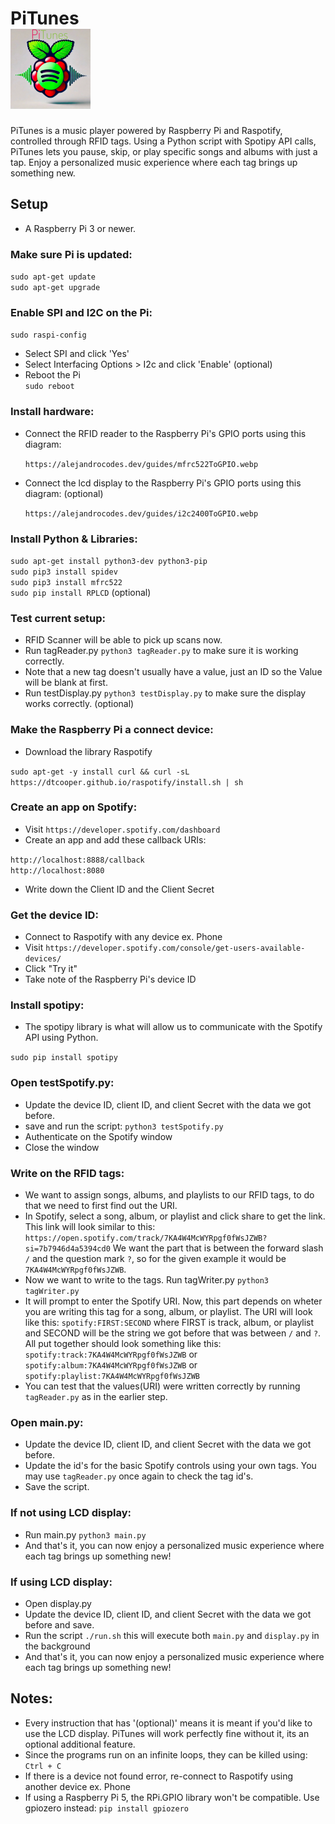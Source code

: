 # PiTunes<br /> <img src="PiTunes.webp" alt="PiTunes Logo" style="width:128px; height:auto;"/>
PiTunes is a music player powered by Raspberry Pi and Raspotify, controlled through RFID tags. Using a Python script with Spotipy API calls, PiTunes lets you pause, skip, or play specific songs and albums with just a tap. Enjoy a personalized music experience where each tag brings up something new.
## Setup<br />
- A Raspberry Pi 3 or newer.
### Make sure Pi is updated:
`sudo apt-get update`<br/>
`sudo apt-get upgrade`
### Enable SPI and I2C on the Pi:
`sudo raspi-config`
- Select SPI and click 'Yes'
- Select Interfacing Options > I2c and click 'Enable' (optional)
- Reboot the Pi<br/>
`sudo reboot`
### Install hardware:
- Connect the RFID reader to the Raspberry Pi's GPIO ports using this diagram:

  `https://alejandrocodes.dev/guides/mfrc522ToGPIO.webp`
- Connect the lcd display to the Raspberry Pi's GPIO ports using this diagram: (optional)

  `https://alejandrocodes.dev/guides/i2c2400ToGPIO.webp`

### Install Python & Libraries:
`sudo apt-get install python3-dev python3-pip`<br/>
`sudo pip3 install spidev`<br/>
`sudo pip3 install mfrc522`<br/>
`sudo pip install RPLCD` (optional)
### Test current setup:
- RFID Scanner will be able to pick up scans now.
- Run tagReader.py `python3 tagReader.py` to make sure it is working correctly.
- Note that a new tag doesn't usually have a value, just an ID so the Value will be blank at first.
- Run testDisplay.py `python3 testDisplay.py` to make sure the display works correctly. (optional)
### Make the Raspberry Pi a connect device:
- Download the library Raspotify<br/>

`sudo apt-get -y install curl && curl -sL https://dtcooper.github.io/raspotify/install.sh | sh`

### Create an app on Spotify:
- Visit `https://developer.spotify.com/dashboard`<br/>
- Create an app and add these callback URIs:<br/>

`http://localhost:8888/callback`<br/>
`http://localhost:8080`
- Write down the Client ID and the Client Secret

### Get the device ID:
- Connect to Raspotify with any device ex. Phone<br/>
- Visit `https://developer.spotify.com/console/get-users-available-devices/`<br/>
- Click "Try it"
- Take note of the Raspberry Pi's device ID

### Install spotipy:
- The spotipy library is what will allow us to communicate with the Spotify API using Python.<br/>

`sudo pip install spotipy`

### Open testSpotify.py:
- Update the device ID, client ID, and client Secret with the data we got before.<br/>
- save and run the script:  `python3 testSpotify.py`
- Authenticate on the Spotify window
- Close the window

### Write on the RFID tags:
- We want to assign songs, albums, and playlists to our RFID tags, to do that we need to first find out the URI.
- In Spotify, select a song, album, or playlist and click share to get the link. This link will look similar to this: `https://open.spotify.com/track/7KA4W4McWYRpgf0fWsJZWB?si=7b7946d4a5394cd0` We want the part that is between the forward slash `/` and the question mark `?`, so for the given example it would be `7KA4W4McWYRpgf0fWsJZWB`.
- Now we want to write to the tags. Run tagWriter.py `python3 tagWriter.py`
- It will prompt to enter the Spotify URI. Now, this part depends on wheter you are writing this tag for a song, album, or playlist. The URI will look like this: `spotify:FIRST:SECOND` where FIRST is track, album, or playlist and SECOND will be the string we got before that was between `/` and `?`. All put together should look something like this: `spotify:track:7KA4W4McWYRpgf0fWsJZWB` or `spotify:album:7KA4W4McWYRpgf0fWsJZWB` or `spotify:playlist:7KA4W4McWYRpgf0fWsJZWB`
- You can test that the values(URI) were written correctly by running `tagReader.py` as in the earlier step.

### Open main.py:
- Update the device ID, client ID, and client Secret with the data we got before.<br/>
- Update the id's for the basic Spotify controls using your own tags. You may use `tagReader.py` once again to check the tag id's.
- Save the script.

### If not using LCD display:
- Run main.py `python3 main.py`
- And that's it, you can now enjoy a personalized music experience where each tag brings up something new!

### If using LCD display:
- Open display.py
- Update the device ID, client ID, and client Secret with the data we got before and save.
- Run the script `./run.sh` this will execute both  `main.py` and `display.py` in the background
- And that's it, you can now enjoy a personalized music experience where each tag brings up something new!

## Notes:
- Every instruction that has '(optional)' means it is meant if you'd like to use the LCD display. PiTunes will work perfectly fine without it, its an optional additional feature.
- Since the programs run on an infinite loops, they can be killed using: `Ctrl + C`
- If there is a device not found error, re-connect to Raspotify using another device ex. Phone
- If using a Raspberry Pi 5, the RPi.GPIO library won't be compatible. Use gpiozero instead: `pip install gpiozero`
